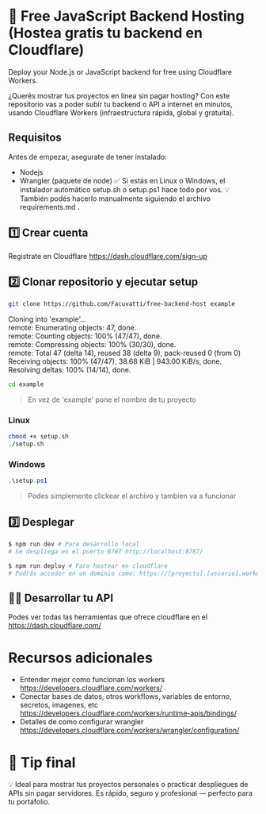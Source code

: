# 🚀 Free JavaScript Backend Hosting (Hostea gratis tu backend en Cloudflare)
Deploy your Node.js or JavaScript backend for free using Cloudflare Workers. 

¿Querés mostrar tus proyectos en línea sin pagar hosting?
Con este repositorio vas a poder subir tu backend o API a internet en minutos, usando Cloudflare Workers (infraestructura rápida, global y gratuita).
## Requisitos
Antes de empezar, asegurate de tener instalado:
- Nodejs
- Wrangler (paquete de node)
✅ Si estás en Linux o Windows, el instalador automático setup.sh o setup.ps1 hace todo por vos.
💡 También podés hacerlo manualmente siguiendo el archivo requirements.md
.

## 1️⃣ Crear cuenta 
Registrate en Cloudflare https://dash.cloudflare.com/sign-up
## 2️⃣ Clonar repositorio y ejecutar setup
```bash
git clone https://github.com/Facuvatti/free-backend-host example
```
Cloning into 'example'...<br>
remote: Enumerating objects: 47, done.<br>
remote: Counting objects: 100% (47/47), done.<br>
remote: Compressing objects: 100% (30/30), done.<br>
remote: Total 47 (delta 14), reused 38 (delta 9), pack-reused 0 (from 0)<br>
Receiving objects: 100% (47/47), 38.68 KiB | 943.00 KiB/s, done.<br>
Resolving deltas: 100% (14/14), done.
```bash
cd example
```
> En vez de 'example' pone el nombre de tu proyecto
### Linux
```bash
chmod +x setup.sh
./setup.sh
```
### Windows
```powershell
.\setup.ps1
```
> Podes simplemente clickear el archivo y tambien va a funcionar
## 3️⃣ Desplegar 
```bash
$ npm run dev # Para desarrollo local
# Se despliega en el puerto 8787 http://localhost:8787/ 
```
```bash
$ npm run deploy # Para hostear en cloudflare
# Podrás acceder en un dominio como: https://[proyecto].[usuario].workers.dev/ 
```
## 🧑‍💻 Desarrollar tu API
Podes ver todas las herramientas que ofrece cloudflare en el https://dash.cloudflare.com/
# Recursos adicionales

- Entender mejor como funcionan los workers
https://developers.cloudflare.com/workers/
- Conectar bases de datos, otros workflows, variables de entorno, secretos, imagenes, etc
https://developers.cloudflare.com/workers/runtime-apis/bindings/
- Detalles de como configurar wrangler
https://developers.cloudflare.com/workers/wrangler/configuration/
# 🌟 Tip final

💡 Ideal para mostrar tus proyectos personales o practicar despliegues de APIs sin pagar servidores.
Es rápido, seguro y profesional — perfecto para tu portafolio.